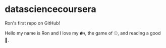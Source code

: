# datasciencecoursera
Ron's first repo on GitHub!

Hello my name is Ron and I love my :family:, the game of :baseball:, and reading a good :book:.
